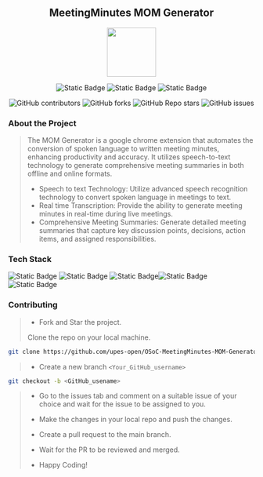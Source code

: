 <div align='center'>

## MeetingMinutes MOM Generator

<img src='https://github.com/upes-open/Git-WorkShop/assets/101355193/b9315c8e-5aaa-438e-ab5a-48b25571dc90' width=100>

![Static Badge](https://img.shields.io/badge/Discord-202020?logo=discord&logoColor=%235865F2&link=http%3A%2F%2Fdiscord.gg%2F2rnWsvkX) ![Static Badge](https://img.shields.io/badge/Twitter-202020?logo=twitter&logoColor=%231DA1F2&link=https%3A%2F%2Ftwitter.com%2FUpesOpen) ![Static Badge](https://img.shields.io/badge/Instagram-202020?logo=instagram&logoColor=%23E4405F&link=https%3A%2F%2Fwww.instagram.com%2Fupesopen_%2F)



![GitHub contributors](https://img.shields.io/github/contributors/upes-open/OSoC-MeetingMinutes-MOM-Generator)
![GitHub forks](https://img.shields.io/github/forks/upes-open/OSoC-MeetingMinutes-MOM-Generator)
 ![GitHub Repo stars](https://img.shields.io/github/stars/upes-open/OSoC-MeetingMinutes-MOM-Generator)
 ![GitHub issues](https://img.shields.io/github/issues/upes-open/OSoC-MeetingMinutes-MOM-Generator)



</div>

### About the Project
> The MOM Generator is a google chrome extension that automates the conversion of spoken language to written meeting minutes, enhancing productivity and accuracy. It utilizes speech-to-text technology to generate comprehensive meeting summaries in both offline and online formats.
>   - Speech to text Technology: Utilize advanced speech recognition technology to convert spoken language in meetings to text.
>   - Real time Transcription: Provide the ability to generate meeting minutes in real-time during live meetings.
>   - Comprehensive Meeting Summaries: Generate detailed meeting summaries that capture key discussion points, decisions, action items, and assigned responsibilities.

### Tech Stack



![Static Badge](https://img.shields.io/badge/HTML-101010?logo=html5&logoColor=%23E34F26) ![Static Badge](https://img.shields.io/badge/CSS-202020?logo=css3&logoColor=%231572B6) ![Static Badge](https://img.shields.io/badge/JavaScript-101010?logo=javascript&logoColor=%23F7DF1E)![Static Badge](https://img.shields.io/badge/Python-101010?logo=python&logoColor=%233776AB) ![Static Badge](https://img.shields.io/badge/TensorFlow-101010?logo=tensorflow&logoColor=%23FF6F00)



### Contributing

> * Fork and Star the project.
>
> Clone the repo on your local machine.
>
```bash
git clone https://github.com/upes-open/OSoC-MeetingMinutes-MOM-Generator.git
```
>
> * Create a new branch `<Your_GitHub_username>`
>
```bash
git checkout -b <GitHub_usename>
```
>
> * Go to the issues tab and comment on a suitable issue of your choice and wait for the issue to be assigned to you.
>
> * Make the changes in your local repo and push the changes.
>
> * Create a pull request to the main branch.
>
> * Wait for the PR to be reviewed and merged.
>
> * Happy Coding!
